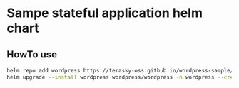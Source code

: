 # Sampe stateful application helm chart
## HowTo use
``` bash
helm repo add wordpress https://terasky-oss.github.io/wordpress-sample/
helm upgrade --install wordpress wordpress/wordpress -n wordpress --create-namespace
```
